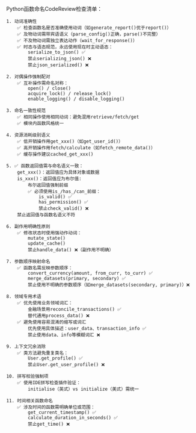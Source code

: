 Python函数命名CodeReview检查清单：

    1. 动词准确性
        ✅ 检查函数名是否准确使用动词（如generate_report()优于report()）
        ✅ 及物动词需带宾语语义（parse_config()正确，parse()不完整）
        ✅ 不及物动词需独立表达动作（wait_for_response()）
        ✅ 时态与语态规范，永远使用现在时主动语态：
            serialize_to_json() ✅
            禁止serializing_json() ❌
            禁止json_serialized() ❌

    2. 对偶操作强制配对
        ✅ 互补操作需命名对称：
            open() / close()
            acquire_lock() / release_lock()
            enable_logging() / disable_logging()

    3. 命名一致性规范
        ✅ 相同操作使用相同动词：避免混用retrieve/fetch/get
        ✅ 模块内函数风格统一

    4. 资源消耗级别语义
        ✅ 低开销操作用get_xxx()（如get_user_id()）
        ✅ 高开销操作用fetch/calculate（如fetch_remote_data()）
        ✅ 缓存操作建议cached_get_xxx()

    5. ✅ 函数返回值需与命名语义一致：
        get_xxx()：返回值应为具体对象或数据
        is_xxx()：返回值应为布尔值:
            布尔返回值强制前缀
            ✅ 必须使用is_/has_/can_前缀：
                is_valid() ✅
                has_permission() ✅
                禁止check_valid() ❌
        禁止返回值与函数名语义不符

    6. 副作用明确性原则
        ✅ 修改状态时使用强动作动词：
            mutate_state()
            update_cache()
            禁止handle_data() ❌（副作用不明确）
    
    7. 参数顺序映射命名
        ✅ 函数名需反映参数顺序：
            convert_currency(amount, from_curr, to_curr) ✅
            merge_datasets(primary, secondary) ✅
            禁止使用不明确的参数顺序（如merge_datasets(secondary, primary)）❌
    
    8. 领域专用术语
        ✅ 优先使用业务领域词汇：
            金融场景用reconcile_transactions() ✅
            替代通用process_data() ❌
        ✅ 避免使用容易混淆的缩写或词汇
            优先使用具体描述：user_data、transaction_info ✅
            禁止使用data、info等模糊词汇 ❌

    9. 上下文冗余消除
        ✅ 类方法避免重复类名：
            User.get_profile() ✅
            禁止User.get_user_profile() ❌
    
    10. 拼写校验强制项
        ✅ 使用IDE拼写检查插件验证：
            initialise（英式）vs initialize（美式）需统一

    11. 时间相关函数命名
        ✅ 涉及时间的函数需明确单位或范围：
            get_current_timestamp() ✅ 
            calculate_duration_in_seconds() ✅
            禁止get_time() ❌
